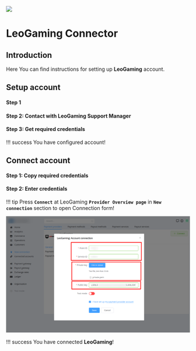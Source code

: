 <img src="https://static.openfintech.io/payment_providers/leogaming/logo.svg?w=400" width="400px">

# LeoGaming Connector

## Introduction

Here You can find  instructions for setting up **LeoGaming**  account.

## Setup account

#### Step 1 


#### Step 2: Contact with LeoGaming Support Manager




#### Step 3: Get required credentials


!!! success
    You have configured account!




## Connect account

#### Step 1: Copy required credentials


#### Step 2: Enter credentials


!!! tip
    Press **`Connect`** at LeoGaming **`Provider Overview page`** in **`New connection`** section to open Connection form!




![Connect](images/leogaming_connect.png)


!!! success
    You have connected **LeoGaming**!